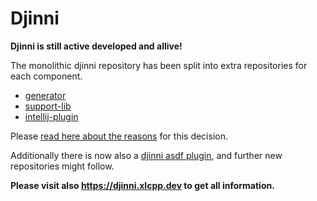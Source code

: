 # Djinni

**Djinni is still active developed and allive!**

The monolithic djinni repository has been split into extra repositories for each component.

* [generator](https://github.com/cross-language-cpp/djinni-generator)
* [support-lib](https://github.com/cross-language-cpp/djinni-support-lib)
* [intellij-plugin](https://github.com/cross-language-cpp/djinni-intellij-plugin)

Please [read here about the reasons](https://github.com/cross-language-cpp/djinni/issues/17) for this decision.

Additionally there is now also a [djinni asdf plugin](https://github.com/cross-language-cpp/asdf-djinni), and further new repositories might follow.


**Please visit also https://djinni.xlcpp.dev to get all information.**
